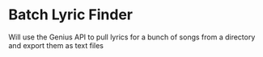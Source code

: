 # Batch Lyric Finder
 Will use the Genius API to pull lyrics for a bunch of songs from a directory and export them as text files
